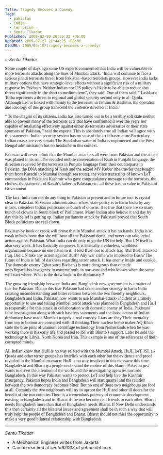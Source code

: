 ```yaml
---
Title: Tragedy Becomes a Comedy
Tags:
  - pakistan
  - india
  - terrorism
  - Sentu Tikadar
Published: 2009-02-10 20:35:32 +06:00
Updated: 2009-07-27 21:44:25 +06:00
OldURL: 2009/02/10/tragedy-becomes-a-comedy/
---
```


~ *Sentu Tikadar* 

<span style="font-family: Verdana;">Some couple of days ago some US experts commented that India will be vulnerable to more terrorists attacks along the lines of Mumbai attack. "India will continue to face a serious jihadi terrorists threat from Pakistan -based terrorists groups. However India lacks military options that have strategic-level effects without a significant risk of a military response by Pakistan. Neither Indian nor US policy is likely to be able to reduce that threat significantly in the short to medium term", they said. One of them said, " Lashkar e Toiba represents a threat to regional and global security second only to al- Qaida. Although LeT is linked with mainly to the terrorism in Jammu &amp; Kashmir, the operation and ideology of this group transcend the violence directed at India." </span>

<span style="font-family: Verdana;">" To the chagrin of its citizens, India has also turned out to be a terribly soft state neither able to prevent many of the terrorists acts that have confronted it over the years nor capable of retaliating effectively against either its terrorists adversaries or their state sponsors of Pakistan, " said the experts. This is absolutely true all Indian will agree with this statement. Indian security system has no state of the art infrastructure.Particulary Indian coasts are very unsafe.The Sundarban water of India is unprotected and the West Bengal administration has no headache in this context. </span>

<span style="font-family: Verdana;">Pakistan will never admit that the Mumbai attackers all were from Pakistan and the attack was planed in its soil.The recoded mobile conversation of Ksab in Punjabi language, the direction received by the terrorists in Punjabi language from their counterparts in Pakistan, the DNA matching of Ksab and the seized MV Kuber (the trawler that bought them from Karachi to Mumbai through sea route), the voice transcripts of known LeT commanders in Pakistani Kashmir who gave congratulatory message to the terrorists, the clothes, the statement of Kasab's father in Pakistan,etc.-all these has no value to Pakistani Government. </span>

<span style="font-family: Verdana;">The fact -India can not do any thing to Pakistan at present and in future too- is crystal clear to Pakistan. Pakistani administration, whose state policy is to harm India by any means, considers Indian politicians as bunch of clowns. It is true that there are so many bunch of clowns in South block of Parliament. Many Indian also believe it and day by day this belief is getting up. Indian parliament attack by Pakistani proved that South Block politicians are real clown. </span>

<span style="font-family: Verdana;">Pakistan by hook or crook will prove that in Mumbai attack it has no hands. India is so weak in back bone that she will bear all the Pakistani denial and never can take lethal action against Pakistan. What India can do only to go the UN for help. But UN itself is also very weak. It has basically no power. It is basically a valueless, worthless organization because no one listen to it. It told Bush not to attack Iraq. But Bush attacked Iraq. Did UN take any action against Bush? Any war crime was imposed to Bush? The future of India is full of darkness regarding terror attack. It has enemy inside and outside. The domestic enemy ('ghar satru Bivisan') is more dangerous than outside ones.Separatists insugency in extreme noth, in nort-east and who knows when the same will start where. What is the draw back in the diplomacy ? </span>

<span style="font-family: Verdana;">The growing friendship between India and Bangladesh new government is a matter of fear for Pakistan. Due to this fear Pakistan had taken another strategy to harm India creating misunderstanding and bitter relation between the two friendly neighbours, Bangladesh and India. Pakistan now wants to use Mumbai-attack- incident as a timely opportunity to use and telling Mumbai terror attack was planned in Bangladesh and HuJI is responsible for this attack in collaboration with domestic enemy of India. Pakistani false investigation along with such baseless statements and the loose action of Indian diplomacy have made Mumbai tragedy a real comedy. Liars are they.Their mentality from top to bottom are corrupted with ill thinking.Their nuclear bomb maker AQ Khan stole the blue print of uranium centrifuge technology from Netherlands when he was working there in his early life and passed to ISI with Bhutto's support. Later he sold the technology to Libya, North Korea and Iran. This example is one of the references of their corrupted minds. </span>

<span style="font-family: Verdana;">All Indian know that HuJI is no way related with the Mumbai Attack. HuJI, LeT, ISI, al-Quada and other terror groups has interlink with each other but the evidence and proof revealed in the Mumbai massacre HuJI is no way involved in this massacre this time. Bangladeshi and Bharatiya people understand the motive of this blame. Pakistan just wants to divert the attention of the world and the investigating agencies towards Bangladesh. In this way Pakistan wants to protect LeT and help live the Kashmir insurgency. Pakistan hopes India and Bangladesh will start quarrel and the relation between the two democracy becomes bitter. But no one of these two neighbours are fool at all. Certainly the two neighbours will try to uproot the HuJI and other ill doers for the benefit of the two counties.There is a tremendous potency of economic development existing in Bangladesh and in Bharat if the two become real friends to each other. Bharat needs Bangladesh more than that of Bangladesh needs Bharat. If New Delhi understands this then certainly all the bilateral issues and agreement shall be in such a way that will truly help the people of Bangladesh and Bharat. Bharat should not miss the opportunity to make a very good bilateral relationship with Bangladesh. </span>

-----
*Sentu Tikadar*
- A Mechanical Engineer writes from Jakarta
- Can be reached at *sentu92003 at yahoo dot com* 
